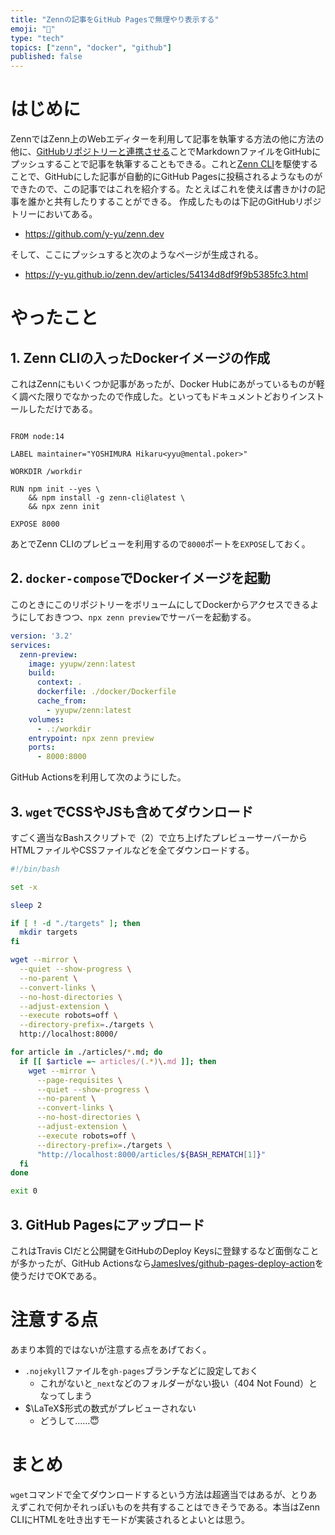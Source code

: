 ```yaml
---
title: "Zennの記事をGitHub Pagesで無理やり表示する"
emoji: "📄"
type: "tech"
topics: ["zenn", "docker", "github"]
published: false
---
```


# はじめに

ZennではZenn上のWebエディターを利用して記事を執筆する方法の他に方法の他に、[GitHubリポジトリーと連携させる](https://zenn.dev/zenn/articles/connect-to-github)ことでMarkdownファイルをGitHubにプッシュすることで記事を執筆することもできる。これと[Zenn CLI](https://zenn.dev/zenn/articles/install-zenn-cli)を駆使することで、GitHubにした記事が自動的にGitHub Pagesに投稿されるようなものができたので、この記事ではこれを紹介する。たとえばこれを使えば書きかけの記事を誰かと共有したりすることができる。
作成したものは下記のGitHubリポジトリーにおいてある。

- https://github.com/y-yu/zenn.dev

そして、ここにプッシュすると次のようなページが生成される。

- https://y-yu.github.io/zenn.dev/articles/54134d8df9f9b5385fc3.html

# やったこと

## 1. Zenn CLIの入ったDockerイメージの作成

これはZennにもいくつか記事があったが、Docker Hubにあがっているものが軽く調べた限りでなかったので作成した。といってもドキュメントどおりインストールしただけである。

```dockerfile:Dockerfile

FROM node:14

LABEL maintainer="YOSHIMURA Hikaru<yyu@mental.poker>"

WORKDIR /workdir

RUN npm init --yes \
    && npm install -g zenn-cli@latest \
    && npx zenn init

EXPOSE 8000
```

あとでZenn CLIのプレビューを利用するので`8000`ポートを`EXPOSE`しておく。

## 2. `docker-compose`でDockerイメージを起動

このときにこのリポジトリーをボリュームにしてDockerからアクセスできるようにしておきつつ、`npx zenn preview`でサーバーを起動する。

```yaml:docker-compose.yml
version: '3.2'
services:
  zenn-preview:
    image: yyupw/zenn:latest
    build:
      context: .
      dockerfile: ./docker/Dockerfile
      cache_from:
        - yyupw/zenn:latest
    volumes:
      - .:/workdir
    entrypoint: npx zenn preview
    ports:
      - 8000:8000
```

GitHub Actionsを利用して次のようにした。

## 3. `wget`でCSSやJSも含めてダウンロード

すごく適当なBashスクリプトで（2）で立ち上げたプレビューサーバーからHTMLファイルやCSSファイルなどを全てダウンロードする。

```bash:wget.sh
#!/bin/bash

set -x

sleep 2

if [ ! -d "./targets" ]; then
  mkdir targets
fi

wget --mirror \
  --quiet --show-progress \
  --no-parent \
  --convert-links \
  --no-host-directories \
  --adjust-extension \
  --execute robots=off \
  --directory-prefix=./targets \
  http://localhost:8000/

for article in ./articles/*.md; do
  if [[ $article =~ articles/(.*)\.md ]]; then
    wget --mirror \
      --page-requisites \
      --quiet --show-progress \
      --no-parent \
      --convert-links \
      --no-host-directories \
      --adjust-extension \
      --execute robots=off \
      --directory-prefix=./targets \
      "http://localhost:8000/articles/${BASH_REMATCH[1]}"
  fi
done

exit 0
```

## 3. GitHub Pagesにアップロード

これはTravis CIだと公開鍵をGitHubのDeploy Keysに登録するなど面倒なことが多かったが、GitHub Actionsなら[JamesIves/github-pages-deploy-action](https://github.com/marketplace/actions/deploy-to-github-pages)を使うだけでOKである。

# 注意する点

あまり本質的ではないが注意する点をあげておく。

- `.nojekyll`ファイルを`gh-pages`ブランチなどに設定しておく
    - これがないと`_next`などのフォルダーがない扱い（404 Not Found）となってしまう
- $\LaTeX$形式の数式がプレビューされない
    - どうして……😇
# まとめ

`wget`コマンドで全てダウンロードするという方法は超適当ではあるが、とりあえずこれで何かそれっぽいものを共有することはできそうである。本当はZenn CLIにHTMLを吐き出すモードが実装されるとよいとは思う。


